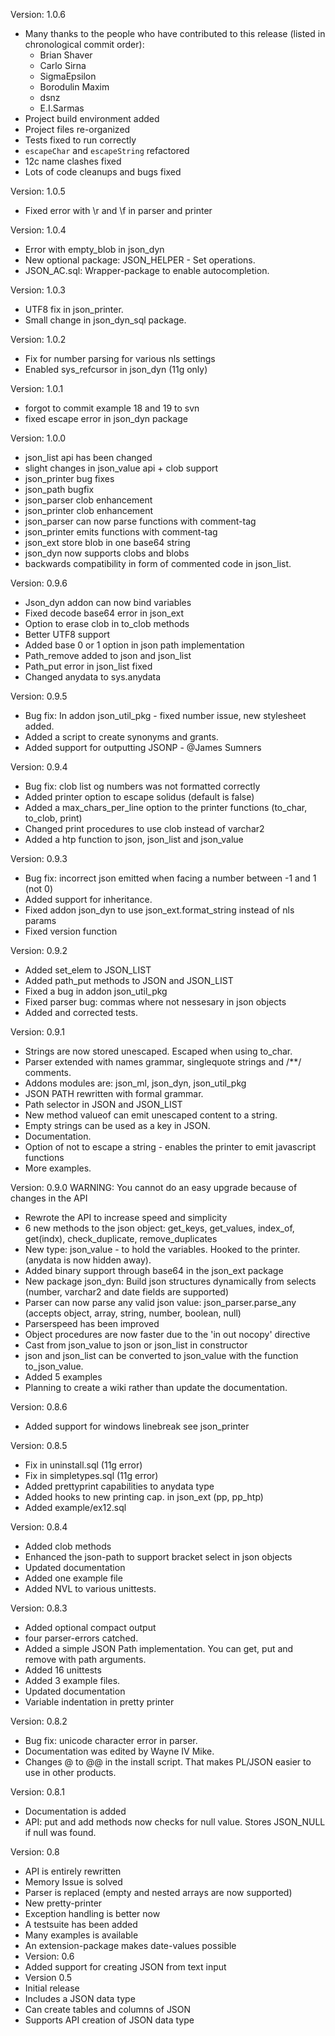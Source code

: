 Version: 1.0.6
  + Many thanks to the people who have contributed to this release
    (listed in chronological commit order):
    + Brian Shaver
    + Carlo Sirna
    + SigmaEpsilon
    + Borodulin Maxim
    + dsnz
    + E.I.Sarmas
  + Project build environment added
  + Project files re-organized
  + Tests fixed to run correctly
  + `escapeChar` and `escapeString` refactored
  + 12c name clashes fixed
  + Lots of code cleanups and bugs fixed

Version: 1.0.5
  + Fixed error with \r and \f in parser and printer

Version: 1.0.4
  + Error with empty_blob in json_dyn
  + New optional package: JSON_HELPER - Set operations.
  + JSON_AC.sql: Wrapper-package to enable autocompletion.

Version: 1.0.3
  + UTF8 fix in json_printer.
  + Small change in json_dyn_sql package.

Version: 1.0.2
  + Fix for number parsing for various nls settings
  + Enabled sys_refcursor in json_dyn (11g only)

Version: 1.0.1
  + forgot to commit example 18 and 19 to svn
  + fixed escape error in json_dyn package

Version: 1.0.0
  + json_list api has been changed
  + slight changes in json_value api + clob support
  + json_printer bug fixes
  + json_path bugfix
  + json_parser clob enhancement
  + json_printer clob enhancement
  + json_parser can now parse functions with comment-tag
  + json_printer emits functions with comment-tag
  + json_ext store blob in one base64 string
  + json_dyn now supports clobs and blobs
  + backwards compatibility in form of commented code in json_list.

Version: 0.9.6
  + Json_dyn addon can now bind variables
  + Fixed decode base64 error in json_ext
  + Option to erase clob in to_clob methods
  + Better UTF8 support
  + Added base 0 or 1 option in json path implementation
  + Path_remove added to json and json_list
  + Path_put error in json_list fixed
  + Changed anydata to sys.anydata

Version: 0.9.5
  + Bug fix: In addon json_util_pkg - fixed number issue, new stylesheet added.
  + Added a script to create synonyms and grants.
  + Added support for outputting JSONP - @James Sumners

Version: 0.9.4
  + Bug fix: clob list og numbers was not formatted correctly
  + Added printer option to escape solidus (default is false)
  + Added a max_chars_per_line option to the printer functions (to_char, to_clob, print)
  + Changed print procedures to use clob instead of varchar2
  + Added a htp function to json, json_list and json_value

Version: 0.9.3
  + Bug fix: incorrect json emitted when facing a number between -1 and 1 (not 0)
  + Added support for inheritance.
  + Fixed addon json_dyn to use json_ext.format_string instead of nls params
  + Fixed version function

Version: 0.9.2
  + Added set_elem to JSON_LIST
  + Added path_put methods to JSON and JSON_LIST
  + Fixed a bug in addon json_util_pkg
  + Fixed parser bug: commas where not nessesary in json objects
  + Added and corrected tests.

Version: 0.9.1
  + Strings are now stored unescaped. Escaped when using to_char.
  + Parser extended with names grammar, singlequote strings and /**/ comments.
  + Addons modules are: json_ml, json_dyn, json_util_pkg
  + JSON PATH rewritten with formal grammar.
  + Path selector in JSON and JSON_LIST
  + New method valueof can emit unescaped content to a string.
  + Empty strings can be used as a key in JSON.
  + Documentation.
  + Option of not to escape a string - enables the printer to emit javascript functions
  + More examples.

Version: 0.9.0
WARNING: You cannot do an easy upgrade because of changes in the API
  + Rewrote the API to increase speed and simplicity
  + 6 new methods to the json object: get_keys, get_values, index_of, get(indx), check_duplicate, remove_duplicates
  + New type: json_value - to hold the variables. Hooked to the printer. (anydata is now hidden away).
  + Added binary support through base64 in the json_ext package
  + New package json_dyn: Build json structures dynamically from selects (number, varchar2 and date fields are supported)
  + Parser can now parse any valid json value: json_parser.parse_any (accepts object, array, string, number, boolean, null)
  + Parserspeed has been improved
  + Object procedures are now faster due to the 'in out nocopy' directive
  + Cast from json_value to json or json_list in constructor
  + json and json_list can be converted to json_value with the function to_json_value.
  + Added 5 examples
  + Planning to create a wiki rather than update the documentation.

Version: 0.8.6
  + Added support for windows linebreak see json_printer

Version: 0.8.5
  + Fix in uninstall.sql (11g error)
  + Fix in simpletypes.sql (11g error)
  + Added prettyprint capabilities to anydata type
  + Added hooks to new printing cap. in json_ext (pp, pp_htp)
  + Added example/ex12.sql

Version: 0.8.4
  + Added clob methods
  + Enhanced the json-path to support bracket select in json objects
  + Updated documentation
  + Added one example file
  + Added NVL to various unittests.

Version: 0.8.3
  + Added optional compact output
  + four parser-errors catched.
  + Added a simple JSON Path implementation. You can get, put and remove with path arguments.
  + Added 16 unittests
  + Added 3 example files.
  + Updated documentation
  + Variable indentation in pretty printer

Version: 0.8.2
  + Bug fix: unicode character error in parser.
  + Documentation was edited by Wayne IV Mike.
  + Changes @ to @@ in the install script. That makes PL/JSON easier to use in other products.

Version: 0.8.1
  + Documentation is added
  + API: put and add methods now checks for null value.
    Stores JSON_NULL if null was found.

Version: 0.8
  + API is entirely rewritten
  + Memory Issue is solved
  + Parser is replaced (empty and nested arrays are now supported)
  + New pretty-printer
  + Exception handling is better now
  + A testsuite has been added
  + Many examples is available
  + An extension-package makes date-values possible
  + Version: 0.6
  + Added support for creating JSON from text input
  + Version 0.5
  + Initial release
  + Includes a JSON data type
  + Can create tables and columns of JSON
  + Supports API creation of JSON data type
